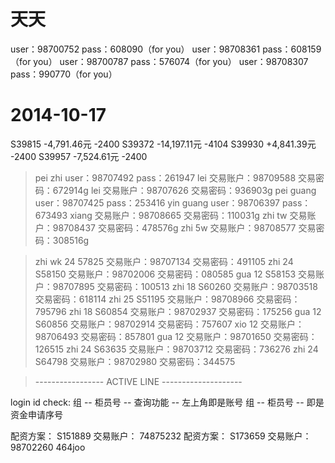 # 天天

user：98700752 pass：608090（for you） 
user：98708361 pass：608159（for you） 
user：98700787 pass：576074（for you） 
user：98708307 pass：990770（for you）

# 2014-10-17
S39815 -4,791.46元     -2400
S39372 -14,197.11元    -4104
S39930 +4,841.39元     -2400
S39957 -7,524.61元     -2400

> pei zhi user：98707492 pass：261947
> lei 交易账户：98709588 交易密码：672914g
> lei 交易账户：98707626 交易密码：936903g
> pei guang user：98707425 pass：253416
> yin guang user：98706397 pass：673493
> xiang   交易账户：98708665 交易密码：110031g 
> zhi tw  交易账户：98708437 交易密码：478576g 
> zhi 5w  交易账户：98708577 交易密码：308516g 

> zhi wk 24 57825 交易账户：98707134 交易密码：491105
> zhi 24 S58150 交易账户：98702006 交易密码：080585
> gua 12 S58153 交易账户：98707895 交易密码：100513
> zhi 18 S60260 交易账户：98703518 交易密码：618114
> zhi 25 S51195 交易账户：98708966 交易密码：795796
> zhi 18 S60854 交易账户：98702937 交易密码：175256
> gua 12 S60856 交易账户：98702914 交易密码：757607
> xio 12        交易账户：98706493 交易密码：857801
> gua 12        交易账户：98701650 交易密码：126515
> zhi 24 S63635 交易账户：98703712 交易密码：736276
> zhi 24 S64798 交易账户：98702980 交易密码：344575

> ----------------- ACTIVE LINE --------------------


login id check: 
组 -- 柜员号 -- 查询功能 -- 左上角即是账号
组 -- 柜员号 -- 即是资金申请序号

配资方案：  S151889 交易账户：  74875232
配资方案：  S173659 交易账户：  98702260 464joo
